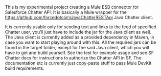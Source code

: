 This is my experimental project creating a Mule ESB connector for Salesforce Chatter API. It is basically a Mule wrapper for the https://github.com/forcedotcom/JavaChatterRESTApi Java Chatter client.

It is currently usable only for sending text and links to the feed of specified Chatter user, you'll just have to include the jar for the Java client as well. The Java client is currently added as a provided dependency in Maven, in case you want to start playing around  with this. All the required jars can be found in the target folder, except for the said Java client, which you will have to get and build yourself. See the test for example usage and see SF Chatter docs for instructions to authorize the Chatter API in SF. The documentation etc is currently just copy-paste stuff to pass Mule DevKit build requirements.
